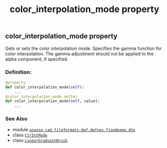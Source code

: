 ﻿---
title: color_interpolation_mode property
second_title: Aspose.CAD for Python via .NET API References
description: 
type: docs
weight: 30
url: /python-net/aspose.cad.fileformats.dwf.dwfxps.fixedpage.dto/lineargradientbrush/color_interpolation_mode/
is_root: false
---

## color_interpolation_mode property


Gets or sets the color interpolation mode.
Specifies the gamma function for color interpolation.
The gamma adjustment should not be applied to the alpha component,
if specified.
### Definition:
```python
@property
def color_interpolation_mode(self):
    ...
@color_interpolation_mode.setter
def color_interpolation_mode(self, value):
    ...
```

### See Also
* module [`aspose.cad.fileformats.dwf.dwfxps.fixedpage.dto`](../../)
* class [`ClrIntMode`](/cad/python-net/aspose.cad.fileformats.dwf.dwfxps.fixedpage.dto/clrintmode)
* class [`LinearGradientBrush`](/cad/python-net/aspose.cad.fileformats.dwf.dwfxps.fixedpage.dto/lineargradientbrush)
